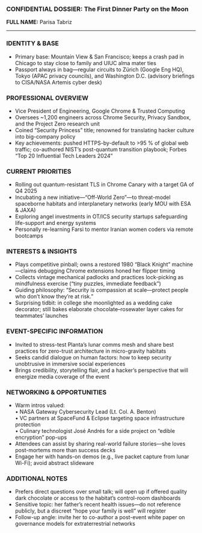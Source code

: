 ### CONFIDENTIAL DOSSIER: The First Dinner Party on the Moon

**FULL NAME:** Parisa Tabriz

---
### IDENTITY & BASE
- Primary base: Mountain View & San Francisco; keeps a crash pad in Chicago to stay close to family and UIUC alma mater ties  
- Passport always in bag—regular circuits to Zürich (Google Eng HQ), Tokyo (APAC privacy councils), and Washington D.C. (advisory briefings to CISA/NASA Artemis cyber desk)

### PROFESSIONAL OVERVIEW
- Vice President of Engineering, Google Chrome & Trusted Computing  
- Oversees ~1,200 engineers across Chrome Security, Privacy Sandbox, and the Project Zero research unit  
- Coined “Security Princess” title; renowned for translating hacker culture into big-company policy  
- Key achievements: pushed HTTPS-by-default to >95 % of global web traffic; co-authored NIST’s post-quantum transition playbook; Forbes “Top 20 Influential Tech Leaders 2024”

### CURRENT PRIORITIES
- Rolling out quantum-resistant TLS in Chrome Canary with a target GA of Q4 2025  
- Incubating a new initiative—“Off-World Zero”—to threat-model spaceborne habitats and interplanetary networks (early MOU with ESA & JAXA)  
- Exploring angel investments in OT/ICS security startups safeguarding life-support and energy systems  
- Personally re-learning Farsi to mentor Iranian women coders via remote bootcamps

### INTERESTS & INSIGHTS
- Plays competitive pinball; owns a restored 1980 “Black Knight” machine—claims debugging Chrome extensions honed her flipper timing  
- Collects vintage mechanical padlocks and practices lock-picking as mindfulness exercise (“tiny puzzles, immediate feedback”)  
- Guiding philosophy: “Security is compassion at scale—protect people who don’t know they’re at risk.”  
- Surprising tidbit: in college she moonlighted as a wedding cake decorator; still bakes elaborate chocolate–rosewater layer cakes for teammates’ launches

### EVENT-SPECIFIC INFORMATION
- Invited to stress-test Planta’s lunar comms mesh and share best practices for zero-trust architecture in micro-gravity habitats  
- Seeks candid dialogue on human factors: how to keep security unobtrusive in immersive social experiences  
- Brings credibility, storytelling flair, and a hacker’s perspective that will energize media coverage of the event

### NETWORKING & OPPORTUNITIES
- Warm intros valued:  
  • NASA Gateway Cybersecurity Lead (Lt. Col. A. Benton)  
  • VC partners at SpaceFund & Eclipse targeting space infrastructure protection  
  • Culinary technologist José Andrés for a side project on “edible encryption” pop-ups  
- Attendees can assist by sharing real-world failure stories—she loves post-mortems more than success decks  
- Engage her with hands-on demos (e.g., live packet capture from lunar Wi-Fi); avoid abstract slideware

### ADDITIONAL NOTES
- Prefers direct questions over small talk; will open up if offered quality dark chocolate or access to the habitat’s control-room dashboards  
- Sensitive topic: her father’s recent health issues—do not reference publicly, but a discreet “hope your family is well” will register  
- Follow-up angle: invite her to co-author a post-event white paper on governance models for extraterrestrial networks